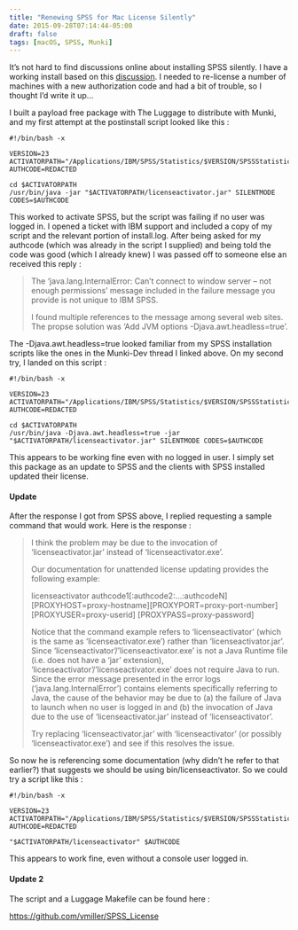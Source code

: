 ```yaml
---
title: "Renewing SPSS for Mac License Silently"
date: 2015-09-28T07:14:44-05:00
draft: false
tags: [macOS, SPSS, Munki]
---
```


It’s not hard to find discussions online about installing SPSS silently. I have a working install based on this [discussion](https://groups.google.com/forum/#!searchin/munki-dev/SPSS/munki-dev/qySQdMNEItU/uWmQZLpdup8J). I needed to re-license a number of machines with a new authorization code and had a bit of trouble, so I thought I’d write it up…

I built a payload free package with The Luggage to distribute with Munki, and my first attempt at the postinstall script looked like this :

```
#!/bin/bash -x
 
VERSION=23
ACTIVATORPATH="/Applications/IBM/SPSS/Statistics/$VERSION/SPSSStatistics.app/Contents/bin/"
AUTHCODE=REDACTED
 
cd $ACTIVATORPATH
/usr/bin/java -jar "$ACTIVATORPATH/licenseactivator.jar" SILENTMODE CODES=$AUTHCODE

```

This worked to activate SPSS, but the script was failing if no user was logged in. I opened a ticket with IBM support and included a copy of my script and the relevant portion of install.log. After being asked for my authcode (which was already in the script I supplied) and being told the code was good (which I already knew) I was passed off to someone else an received this reply :

> The ‘java.lang.InternalError: Can’t connect to window server – not enough permissions’ message included in the failure message you provide is not unique to IBM SPSS.
>
> I found multiple references to the message among several web sites. The propse solution was ‘Add JVM options -Djava.awt.headless=true’. 

The -Djava.awt.headless=true looked familiar from my SPSS installation scripts like the ones in the Munki-Dev thread I linked above. On my second try, I landed on this script :

```
#!/bin/bash -x
 
VERSION=23
ACTIVATORPATH="/Applications/IBM/SPSS/Statistics/$VERSION/SPSSStatistics.app/Contents/bin/"
AUTHCODE=REDACTED
 
cd $ACTIVATORPATH
/usr/bin/java -Djava.awt.headless=true -jar "$ACTIVATORPATH/licenseactivator.jar" SILENTMODE CODES=$AUTHCODE
```

This appears to be working fine even with no logged in user. I simply set this package as an update to SPSS and the clients with SPSS installed updated their license.

#### Update
After the response I got from SPSS above, I replied requesting a sample command that would work. Here is the response :

>I think the problem may be due to the invocation of ‘licenseactivator.jar’ instead of ‘licenseactivator.exe’.
>
>Our documentation for unattended license updating provides the following example:
>
>licenseactivator authcode1[:authcode2:…:authcodeN] [PROXYHOST=proxy-hostname][PROXYPORT=proxy-port-number][PROXYUSER=proxy-userid] [PROXYPASS=proxy-password]
>
>Notice that the command example refers to ‘licenseactivator’ (which is the same as ‘licenseactivator.exe’) rather than ‘licenseactivator.jar’. Since ‘licenseactivator’/’licenseactivator.exe’ is not a Java Runtime file (i.e. does not have a ‘jar’ extension), ‘licenseactivator’/’licenseactivator.exe’ does not require Java to run. Since the error message presented in the error logs (‘java.lang.InternalError’) contains elements specifically referring to Java, the cause of the behavior may be due to (a) the failure of Java to launch when no user is logged in and (b) the invocation of Java due to the use of ‘licenseactivator.jar’ instead of ‘licenseactivator’.
>
>Try replacing ‘licenseactivator.jar’ with ‘licenseactivator’ (or possibly ‘licenseactivator.exe’) and see if this resolves the issue.

So now he is referencing some documentation (why didn’t he refer to that earlier?) that suggests we should be using bin/licenseactivator. So we could try a script like this :

```
#!/bin/bash -x
 
VERSION=23
ACTIVATORPATH="/Applications/IBM/SPSS/Statistics/$VERSION/SPSSStatistics.app/Contents/bin/"
AUTHCODE=REDACTED
 
"$ACTIVATORPATH/licenseactivator" $AUTHCODE
```

This appears to work fine, even without a console user logged in.

#### Update 2

The script and a Luggage Makefile can be found here : 

https://github.com/vmiller/SPSS_License